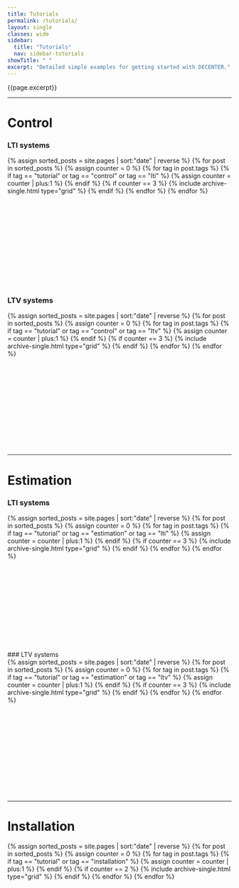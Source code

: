 ```yaml
---
title: Tutorials
permalink: /tutorials/
layout: single
classes: wide
sidebar:
  title: "Tutorials"
  nav: sidebar-tutorials
showTitle: " "
excerpt: "Detailed simple examples for getting started with DECENTER."
---
```


{{page.excerpt}}

***
# Control
### LTI systems
<div class="grid__wrapper">
{% assign sorted_posts = site.pages | sort:"date" | reverse %}
{% for post in sorted_posts %}
  {% assign counter = 0 %}
  {% for tag in post.tags %}
    {% if tag == "tutorial" or tag == "control" or tag == "lti"   %}
      {% assign counter = counter | plus:1 %}
    {% endif %}
    {% if counter == 3 %}
      {% include archive-single.html type="grid" %}
    {% endif %}
  {% endfor %}
{% endfor %}
</div>
<br> <br> <br> <br> <br> <br> <br> <br><br><br><br><br>

### LTV systems
<div class="grid__wrapper">
{% assign sorted_posts = site.pages | sort:"date" | reverse %}
{% for post in sorted_posts %}
  {% assign counter = 0 %}
  {% for tag in post.tags %}
    {% if tag == "tutorial" or tag == "control" or tag == "ltv"   %}
      {% assign counter = counter | plus:1 %}
    {% endif %}
    {% if counter == 3 %}
      {% include archive-single.html type="grid" %}
    {% endif %}
  {% endfor %}
{% endfor %}
</div>
<br> <br> <br> <br> <br> <br> <br> <br><br><br><br><br>

***

# Estimation
### LTI systems
<div class="grid__wrapper">
{% assign sorted_posts = site.pages | sort:"date" | reverse %}
{% for post in sorted_posts %}
  {% assign counter = 0 %}
  {% for tag in post.tags %}
    {% if tag == "tutorial" or tag == "estimation" or tag == "lti"   %}
      {% assign counter = counter | plus:1 %}
    {% endif %}
    {% if counter == 3 %}
      {% include archive-single.html type="grid" %}
    {% endif %}
  {% endfor %}
{% endfor %}
</div>
<br> <br> <br> <br> <br> <br> <br> <br><br><br><br><br>
### LTV systems
<div class="grid__wrapper">
{% assign sorted_posts = site.pages | sort:"date" | reverse %}
{% for post in sorted_posts %}
  {% assign counter = 0 %}
  {% for tag in post.tags %}
    {% if tag == "tutorial" or tag == "estimation" or tag == "ltv"   %}
      {% assign counter = counter | plus:1 %}
    {% endif %}
    {% if counter == 3 %}
      {% include archive-single.html type="grid" %}
    {% endif %}
  {% endfor %}
{% endfor %}
</div>
<br> <br> <br> <br> <br> <br> <br> <br><br><br><br><br>

***

# Installation
<div class="grid__wrapper">
{% assign sorted_posts = site.pages | sort:"date" | reverse %}
{% for post in sorted_posts %}
  {% assign counter = 0 %}
  {% for tag in post.tags %}
    {% if tag == "tutorial" or tag == "installation" %}
      {% assign counter = counter | plus:1 %}
    {% endif %}
    {% if counter == 2 %}
      {% include archive-single.html type="grid" %}
    {% endif %}
  {% endfor %}
{% endfor %}
</div>
<br> <br> <br> <br> <br> <br> <br> <br><br><br><br><br>

